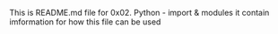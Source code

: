 This is README.md file for 0x02. Python - import & modules it contain imformation for how this file can be used
